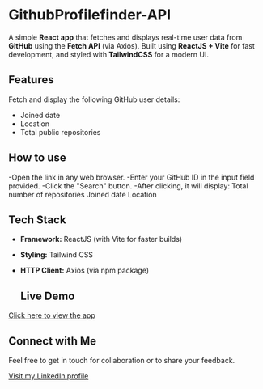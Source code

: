 <h1><b>GithubProfilefinder-API</b></h1> 

A simple <b>React app</b> that fetches and displays real-time user data from <b>GitHub</b> using the <b>Fetch API</b> (via Axios). Built using <b>ReactJS + Vite</b> for fast development, and styled with <b>TailwindCSS</b> for a modern UI. 

## Features
Fetch and display the following GitHub user details:
  - Joined date
  - Location
  - Total public repositories

## How to use
-Open the link in any web browser.
-Enter your GitHub ID in the input field provided.
-Click the "Search" button.
-After clicking, it will display:
  Total number of repositories
  Joined date
  Location

## Tech Stack
- **Framework:** ReactJS (with Vite for faster builds)
- **Styling:** Tailwind CSS
- **HTTP Client:** Axios (via npm package)

  ## Live Demo

 [Click here to view the app](https://githubfetchapi-2025.netlify.app/)

 ## Connect with Me
Feel free to get in touch for collaboration or to share your feedback.

[Visit my LinkedIn profile](https://www.linkedin.com/in/ajay-wade-b48214222/)

